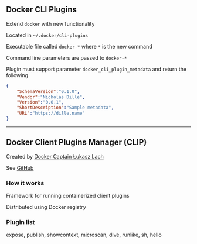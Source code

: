 ## Docker CLI Plugins

Extend `docker` with new functionality

Located in `~/.docker/cli-plugins`

Executable file called `docker-*` where `*` is the new command

Command line parameters are passed to `docker-*`

Plugin must support parameter `docker_cli_plugin_metadata` and return the following

```json
{
    "SchemaVersion":"0.1.0",
    "Vendor":"Nicholas Dille",
    "Version":"0.0.1",
    "ShortDescription":"Sample metadata",
    "URL":"https://dille.name"
}
```

---

## Docker Client Plugins Manager (CLIP)

Created by [Docker Captain Łukasz Lach](https://www.docker.com/captains/%C5%82ukasz-lach)

See [GitHub](https://github.com/lukaszlach/clip)

### How it works

Framework for running containerized client plugins

Distributed using Docker registry

### Plugin list

expose, publish, showcontext, microscan, dive, runlike, sh, hello
